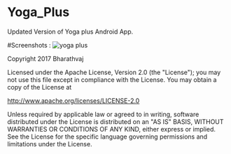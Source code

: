 # Yoga_Plus
Updated Version of Yoga plus Android App.

#Screenshots :
![yoga plus](https://cloud.githubusercontent.com/assets/16360498/21696638/ed939c8a-d3b4-11e6-829e-69cab40d072d.png)

Copyright 2017 Bharathvaj 

Licensed under the Apache License, Version 2.0 (the "License");
you may not use this file except in compliance with the License.
You may obtain a copy of the License at

   http://www.apache.org/licenses/LICENSE-2.0

Unless required by applicable law or agreed to in writing, software
distributed under the License is distributed on an "AS IS" BASIS,
WITHOUT WARRANTIES OR CONDITIONS OF ANY KIND, either express or implied.
See the License for the specific language governing permissions and
limitations under the License.
